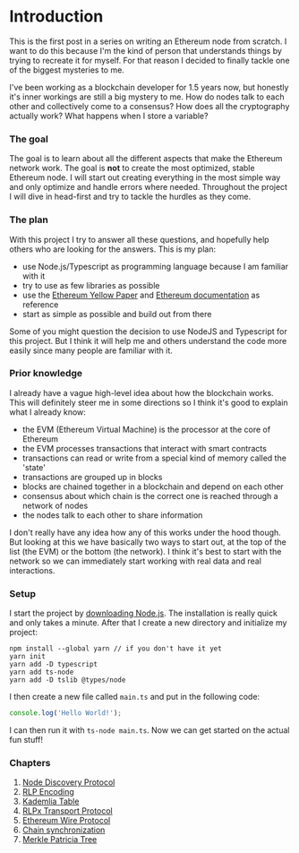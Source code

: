 # Introduction

This is the first post in a series on writing an Ethereum node from scratch. I want to do this because I'm the kind of person that understands things by trying to recreate it for myself. For that reason I decided to finally tackle one of the biggest mysteries to me. 

I've been working as a blockchain developer for 1.5 years now, but honestly it's inner workings are still a big mystery to me. How do nodes talk to each other and collectively come to a consensus? How does all the cryptography actually work? What happens when I store a variable?

### The goal

The goal is to learn about all the different aspects that make the Ethereum network work. The goal is **not** to create the most optimized, stable Ethereum node. I will start out creating everything in the most simple way and only optimize and handle errors where needed. Throughout the project I will dive in head-first and try to tackle the hurdles as they come.

### The plan

With this project I try to answer all these questions, and hopefully help others who are looking for the answers. This is my plan:

- use Node.js/Typescript as programming language because I am familiar with it
- try to use as few libraries as possible
- use the [Ethereum Yellow Paper](https://ethereum.github.io/yellowpaper/paper.pdf) and [Ethereum documentation](https://github.com/ethereum) as reference
- start as simple as possible and build out from there

Some of you might question the decision to use NodeJS and Typescript for this project. But I think it will help me and others understand the code more easily since many people are familiar with it.

### Prior knowledge

I already have a vague high-level idea about how the blockchain works. This will definitely steer me in some directions so I think it's good to explain what I already know:

- the EVM (Ethereum Virtual Machine) is the processor at the core of Ethereum
- the EVM processes transactions that interact with smart contracts
- transactions can read or write from a special kind of memory called the 'state'
- transactions are grouped up in blocks
- blocks are chained together in a blockchain and depend on each other
- consensus about which chain is the correct one is reached through a network of nodes
- the nodes talk to each other to share information

I don't really have any idea how any of this works under the hood though. But looking at this we have basically two ways to start out, at the top of the list (the EVM) or the bottom (the network). I think it's best to start with the network so we can immediately start working with real data and real interactions.

### Setup

I start the project by [downloading Node.js](https://nodejs.org/en/download/). The installation is really quick and only takes a minute. After that I create a new directory and initialize my project:

```
npm install --global yarn // if you don't have it yet
yarn init
yarn add -D typescript
yarn add ts-node
yarn add -D tslib @types/node
```

I then create a new file called ```main.ts``` and put in the following code:

```typescript
console.log('Hello World!');
```

I can then run it with ```ts-node main.ts```. Now we can get started on the actual fun stuff!

### Chapters

1. [Node Discovery Protocol](Node%20Discovery%20Protocol.md)
2. [RLP Encoding](RLP%20Encoding.md)
3. [Kademlia Table](Kademlia%20Table.md)
4. [RLPx Transport Protocol](RLPx%20Transport%20Protocol.md)
5. [Ethereum Wire Protocol](Ethereum%20Wire%20Protocol.md)
6. [Chain synchronization](Chain%20synchronization.md)
7. [Merkle Patricia Tree](Merkle%20Patricia%20Trie.md)